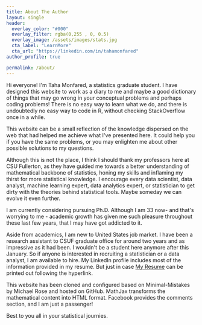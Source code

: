 ```yaml
---
title: About The Author
layout: single
header:
  overlay_color: "#000"
  overlay_filter: rgba(0,255 , 0, 0.5)
  overlay_image: /assets/images/stats.jpg
  cta_label: "LearnMore"
  cta_url: "https://linkedin.com/in/tahamonfared"
author_profile: true

permalink: /about/
---
```


Hi everyone! I'm Taha Monfared, a statistics graduate student. I have designed this website to work as a diary to me and maybe a good dictionary of things that may go wrong in your conceptual problems and perhaps coding problems! There is no easy way to learn what we do, and there is undoubtedly no easy way to code in R, without checking StackOverflow once in a while. 

This website can be a small reflection of the knowledge dispersed on the web that had helped me achieve what I've presented here. It could help you if you have the same problems, or you may enlighten me about other possible solutions to my questions. 

Although this is not the place, I think I should thank my professors here at CSU Fullerton, as they have guided me towards a better understanding of mathematical backbone of statistics, honing my skills and inflaming my thirst for more statistical knowledge. I encourage every data scientist, data analyst, machine learning expert, data analytics expert, or statistician to get dirty with the theories behind statistical tools. Maybe someday we can evolve it even further. 

I am currently considering pursuing Ph.D. Although I am 33 now- and that's worrying to me - academic growth has given me such pleasure throughout these last few years, that I may have got addicted to it.  

Aside from academics, I am new to United States job market. I have been a research assistant to CSUF graduate office for around two years and as impressive as it had been. I wouldn't be a student here anymore after this January. So if anyone is interested in recruiting a statistician or a data analyst, I am available to hire. My LinkedIn profile includes most of the information provided in my resume. But just in case [My Resume](/assets/TahaMonfared_Resume.pdf) can be printed out following the hyperlink. 
 
This website has been cloned and configured based on Minimal-Mistakes by Michael Rose and hosted on GitHub. MathJax transforms the mathematical content into HTML format. Facebook provides the comments section, and I am just a passenger!

Best to you all in your statistical journies.

